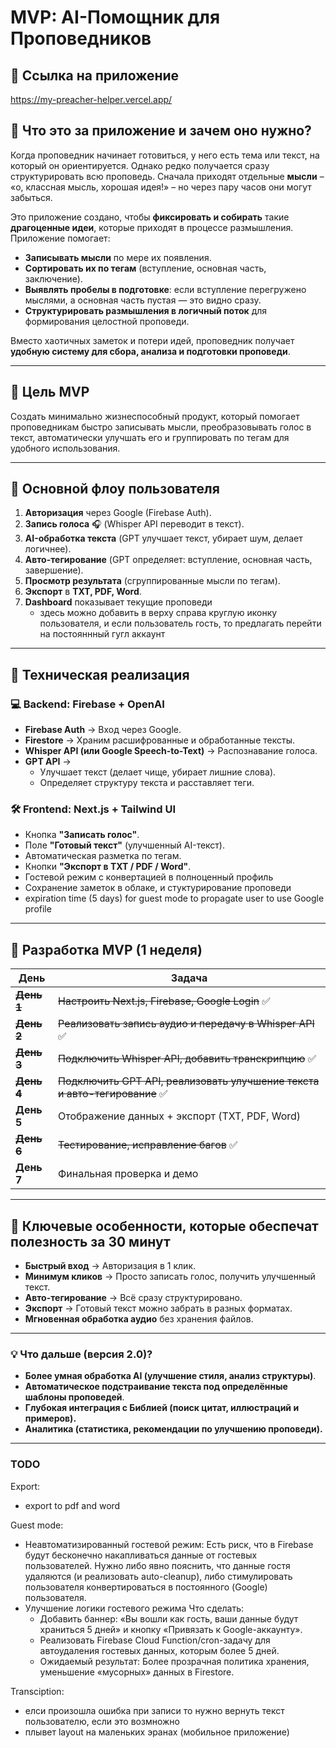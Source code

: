 # MVP: AI-Помощник для Проповедников

## 🔗 **Ссылка на приложение**

<https://my-preacher-helper.vercel.app/>

## 🔗 **Что это за приложение и зачем оно нужно?**

Когда проповедник начинает готовиться, у него есть тема или текст, на который он ориентируется. Однако редко получается сразу структурировать всю проповедь. Сначала приходят отдельные **мысли** – «о, классная мысль, хорошая идея!» – но через пару часов они могут забыться.

Это приложение создано, чтобы **фиксировать и собирать** такие **драгоценные идеи**, которые приходят в процессе размышления. Приложение помогает:

- **Записывать мысли** по мере их появления.
- **Сортировать их по тегам** (вступление, основная часть, заключение).
- **Выявлять пробелы в подготовке**: если вступление перегружено мыслями, а основная часть пустая — это видно сразу.
- **Структурировать размышления в логичный поток** для формирования целостной проповеди.

Вместо хаотичных заметок и потери идей, проповедник получает **удобную систему для сбора, анализа и подготовки проповеди**.

---

## 🔗 **Цель MVP**

Создать минимально жизнеспособный продукт, который помогает проповедникам быстро записывать мысли, преобразовывать голос в текст, автоматически улучшать его и группировать по тегам для удобного использования.

---

## 🔄 **Основной флоу пользователя**

1. **Авторизация** через Google (Firebase Auth).
2. **Запись голоса** 🎧 (Whisper API переводит в текст).
3. **AI-обработка текста** (GPT улучшает текст, убирает шум, делает логичнее).
4. **Авто-тегирование** (GPT определяет: вступление, основная часть, завершение).
5. **Просмотр результата** (сгруппированные мысли по тегам).
6. **Экспорт** в **TXT, PDF, Word**.
7. **Dashboard** показывает текущие проповеди
   - здесь можно добавить в верху справа круглую иконку пользователя, и если пользователь гость, то предлагать перейти на постояннный гугл аккаунт

---

## 🔧 **Техническая реализация**

### **💻 Backend: Firebase + OpenAI**

- **Firebase Auth** → Вход через Google.
- **Firestore** → Храним расшифрованные и обработанные тексты.
- **Whisper API (или Google Speech-to-Text)** → Распознавание голоса.
- **GPT API** →
  - Улучшает текст (делает чище, убирает лишние слова).
  - Определяет структуру текста и расставляет теги.

### **🛠️ Frontend: Next.js + Tailwind UI**

- Кнопка **"Записать голос"**.
- Поле **"Готовый текст"** (улучшенный AI-текст).
- Автоматическая разметка по тегам.
- Кнопки **"Экспорт в TXT / PDF / Word"**.
- Гостевой режим с конвертацией в полноценный профиль
- Сохранение заметок в облаке, и стуктурирование проповеди
- expiration time (5 days) for guest mode to propagate user to use Google profile

---

## 🔄 **Разработка MVP (1 неделя)**

| День | Задача |
|------|--------|
| ~~**День 1**~~ | ~~Настроить Next.js, Firebase, Google Login~~ ✅ |
| ~~**День 2**~~ | ~~Реализовать запись аудио и передачу в Whisper API~~ ✅ |
| ~~**День 3**~~ | ~~Подключить Whisper API, добавить транскрипцию~~ ✅ |
| ~~**День 4**~~ | ~~Подключить GPT API, реализовать улучшение текста и авто-тегирование~~ ✅ |
| **День 5** | Отображение данных + экспорт (TXT, PDF, Word) |
| ~~**День 6**~~ | ~~Тестирование, исправление багов~~ ✅ |
| **День 7** | Финальная проверка и демо |

---

## 🌟 **Ключевые особенности, которые обеспечат полезность за 30 минут**

- **Быстрый вход** → Авторизация в 1 клик.
- **Минимум кликов** → Просто записать голос, получить улучшенный текст.
- **Авто-тегирование** → Всё сразу структурировано.
- **Экспорт** → Готовый текст можно забрать в разных форматах.
- **Мгновенная обработка аудио** без хранения файлов.

---

### 💡 **Что дальше (версия 2.0)?**

- **Более умная обработка AI (улучшение стиля, анализ структуры)**.
- **Автоматическое подстраивание текста под определённые шаблоны проповедей**.
- **Глубокая интеграция с Библией (поиск цитат, иллюстраций и примеров).**
- **Аналитика (статистика, рекомендации по улучшению проповеди).**

---

### TODO

Export:

- export to pdf and word

Guest mode:

- Неавтоматизированный гостевой режим:
  Есть риск, что в Firebase будут бесконечно накапливаться данные от гостевых пользователей. Нужно либо явно пояснить, что данные гостя удаляются (и реализовать auto-cleanup), либо стимулировать пользователя конвертироваться в постоянного (Google) пользователя.
- Улучшение логики гостевого режима
  Что сделать:
  - Добавить баннер: «Вы вошли как гость, ваши данные будут храниться 5 дней» и кнопку «Привязать к Google-аккаунту».
  - Реализовать Firebase Cloud Function/cron-задачу для автоудаления гостевых данных, которым более 5 дней.
  - Ожидаемый результат: Более прозрачная политика хранения, уменьшение «мусорных» данных в Firestore.

Transciption:

- елси произошла ошибка при записи то нужно вернуть текст пользователю, если это возмножно
- плывет layout на маленьких эранах (мобильное приложение)
